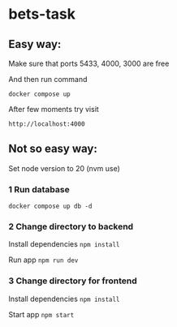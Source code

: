 # bets-task

## Easy way:
Make sure that ports 5433, 4000, 3000 are free 

And then run command

``docker compose up``

After few moments try visit 

``http://localhost:4000``

## Not so easy way:
Set node version to 20 (nvm use)

### 1 Run database 

``docker compose up db -d`` 

### 2 Change directory to backend 

Install dependencies 
``npm install `` 

Run app 
``npm run dev `` 


### 3 Change directory for frontend 
Install dependencies 
``npm install ``


Start app 
``npm start ``